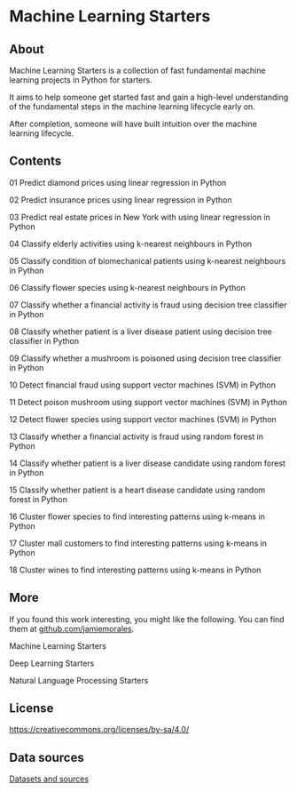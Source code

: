# Machine Learning Starters

## About

Machine Learning Starters is a collection of fast fundamental machine learning projects in Python for starters.

It aims to help someone get started fast and gain a high-level understanding of the fundamental steps in the machine learning lifecycle early on.

After completion, someone will have built intuition over the machine learning lifecycle. 



## Contents

01 Predict diamond prices using linear regression in Python

02 Predict insurance prices using linear regression in Python

03 Predict real estate prices in New York with using linear regression in Python

04 Classify elderly activities using k-nearest neighbours in Python

05 Classify condition of biomechanical patients using k-nearest neighbours in Python

06 Classify flower species using k-nearest neighbours in Python

07 Classify whether a financial activity is fraud using decision tree classifier in Python

08 Classify whether patient is a liver disease patient using decision tree classifier in Python

09 Classify whether a mushroom is poisoned using decision tree classifier in Python

10 Detect financial fraud using support vector machines (SVM) in Python

11 Detect poison mushroom using support vector machines (SVM) in Python

12 Detect flower species using support vector machines (SVM) in Python

13 Classify whether a financial activity is fraud using random forest in Python

14 Classify whether patient is a liver disease candidate using random forest in Python

15 Classify whether patient is a heart disease candidate using random forest in Python

16 Cluster flower species to find interesting patterns using k-means in Python

17 Cluster mall customers to find interesting patterns using k-means in Python

18 Cluster wines to find interesting patterns using k-means in Python



## More

If you found this work interesting, you might like the following. You can find them at [github.com/jamiemorales](https://github.com/jamiemorales).

Machine Learning Starters

Deep Learning Starters

Natural Language Processing Starters



## License

https://creativecommons.org/licenses/by-sa/4.0/



## Data sources

[Datasets and sources](https://github.com/jamiemorales/project-machine-learning-starters/blob/master/00-Datasets/Data%20sources.txt)

